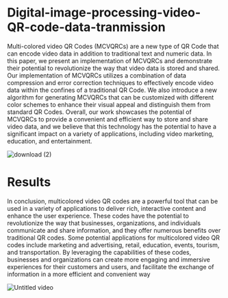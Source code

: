 # Digital-image-processing-video-QR-code-data-tranmission
Multi-colored video QR Codes (MCVQRCs) are a
new type of QR Code that can encode video data in addition to
traditional text and numeric data. In this paper, we present an
implementation of MCVQRCs and demonstrate their potential
to revolutionize the way that video data is stored and shared.
Our implementation of MCVQRCs utilizes a combination of data
compression and error correction techniques to effectively encode
video data within the confines of a traditional QR Code. We also
introduce a new algorithm for generating MCVQRCs that can be
customized with different color schemes to enhance their visual
appeal and distinguish them from standard QR Codes. Overall,
our work showcases the potential of MCVQRCs to provide a
convenient and efficient way to store and share video data, and we
believe that this technology has the potential to have a significant
impact on a variety of applications, including video marketing,
education, and entertainment.


![download (2)](https://user-images.githubusercontent.com/62338143/211718160-bb82cd80-736c-464a-8d04-d321dc68b102.png)




# Results

In conclusion, multicolored video QR codes are a powerful tool
that can be used in a variety of applications to deliver rich, interactive
content and enhance the user experience. These codes have the potential
to revolutionize the way that businesses, organizations, and individuals
communicate and share information, and they offer numerous
benefits over traditional QR codes. Some potential applications for
multicolored video QR codes include marketing and advertising,
retail, education, events, tourism, and transportation. By leveraging
the capabilities of these codes, businesses and organizations can
create more engaging and immersive experiences for their customers
and users, and facilitate the exchange of information in a more
efficient and convenient way



![Untitled video](https://user-images.githubusercontent.com/62338143/211208140-c56a7512-0752-46f0-955d-1151241ec6f4.gif)

